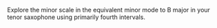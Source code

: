Explore the minor scale in the equivalent minor mode to B major in your tenor saxophone using primarily fourth intervals.